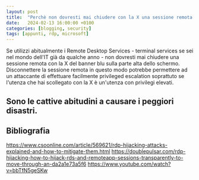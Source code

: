 ```yaml
---
layout: post
title:  "Perchè non dovresti mai chiudere con la X una sessione remota RDP"
date:   2024-02-13 16:00:00 +0100
categories: [blogging, security]
tags: [appunti, rdp, microsoft] 
---
```

Se utilizzi abitualmente i Remote Desktop Services - terminal services se sei nel mondo dell'IT già da qualche anno -  non dovresti mai chiudere una sessione remota con la X del banner blu sulla parte alta dello schermo. Disconnettere la sessione remota in questo modo potrebbe permettere ad un attaccante di effettuare facilmente privileged escalation soprattuto se l'utenza che hai scollegato con la X è un'utenza con privilegi elevati.

## Sono le cattive abitudini a causare i peggiori disastri.



## Bibliografia
https://www.csoonline.com/article/569621/rdp-hijacking-attacks-explained-and-how-to-mitigate-them.html
https://doublepulsar.com/rdp-hijacking-how-to-hijack-rds-and-remoteapp-sessions-transparently-to-move-through-an-da2a1e73a5f6
https://www.youtube.com/watch?v=bbTfN5geSKw
